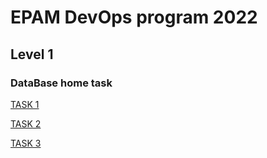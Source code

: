 # EPAM DevOps program 2022
## Level 1
### DataBase home task

[TASK 1](https://github.com/silver2mike/EPAM-OnlineUA-Cloud-DevOps-Fundamentals-Autumn-2022/tree/main/L1/DataBase/TASK%201)

[TASK 2](https://github.com/silver2mike/EPAM-OnlineUA-Cloud-DevOps-Fundamentals-Autumn-2022/tree/main/L1/DataBase/TASK%202)

[TASK 3](https://github.com/silver2mike/EPAM-OnlineUA-Cloud-DevOps-Fundamentals-Autumn-2022/tree/main/L1/DataBase/Task%203)
